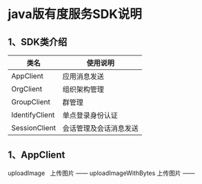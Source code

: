 java版有度服务SDK说明
====================
1、SDK类介绍
--------------------
|类名|使用说明|
| -------------  |-------------    
| AppClient      | 应用消息发送      
| OrgClient      | 组织架构管理       
| GroupClient    | 群管理            
| IdentifyClient | 单点登录身份认证      
| SessionClient  | 会话管理及会话消息发送 


1、AppClient
--------------------
uploadImage
    上传图片
——
uploadImageWithBytes
    上传图片
——   
